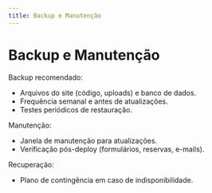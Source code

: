 ```yaml
---
title: Backup e Manutenção
---
```


# Backup e Manutenção

Backup recomendado:
- Arquivos do site (código, uploads) e banco de dados.
- Frequência semanal e antes de atualizações.
- Testes periódicos de restauração.

Manutenção:
- Janela de manutenção para atualizações.
- Verificação pós-deploy (formulários, reservas, e-mails).

Recuperação:
- Plano de contingência em caso de indisponibilidade.
